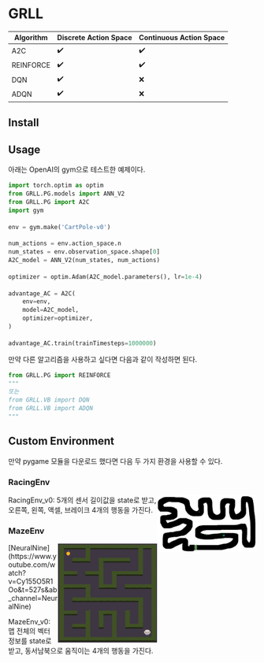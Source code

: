 # GRLL

| **Algorithm** | **Discrete Action Space** | **Continuous Action Space** | 
| ------------- | ------------------------- | --------------------------- |
| A2C | :heavy_check_mark: | :heavy_check_mark: |
| REINFORCE | :heavy_check_mark: | :heavy_check_mark: |
| DQN | :heavy_check_mark: | :x: |
| ADQN | :heavy_check_mark: | :x: |

## Install

## Usage

아래는 OpenAI의 gym으로 테스트한 예제이다.

```python
import torch.optim as optim
from GRLL.PG.models import ANN_V2
from GRLL.PG import A2C
import gym

env = gym.make('CartPole-v0')

num_actions = env.action_space.n
num_states = env.observation_space.shape[0]
A2C_model = ANN_V2(num_states, num_actions)

optimizer = optim.Adam(A2C_model.parameters(), lr=1e-4)

advantage_AC = A2C(
    env=env,
    model=A2C_model,
    optimizer=optimizer,
)

advantage_AC.train(trainTimesteps=1000000)
```

만약 다른 알고리즘을 사용하고 싶다면 다음과 같이 작성하면 된다.<br/>
```python
from GRLL.PG import REINFORCE
"""
또는
from GRLL.VB import DQN
from GRLL.VB import ADQN
"""
```

## Custom Environment

만약 pygame 모듈을 다운로드 했다면 다음 두 가지 환경을 사용할 수 있다.

### RacingEnv

<img src="/static/RacingEnv.png" align="right" width="40%"/>

RacingEnv_v0: 5개의 센서 길이값을 state로 받고, 오른쪽, 왼쪽, 액셀, 브레이크 4개의 행동을 가진다.<br/>

### MazeEnv

<img src="/static/MazeEnv.png" align="right" width="40%"/>
[NeuralNine](https://www.youtube.com/watch?v=Cy155O5R1Oo&t=527s&ab_channel=NeuralNine)

MazeEnv_v0: 맵 전체의 벡터 정보를 state로 받고, 동서남북으로 움직이는 4개의 행동을 가진다.<br/>
